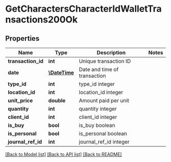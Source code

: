 # GetCharactersCharacterIdWalletTransactions200Ok

## Properties
Name | Type | Description | Notes
------------ | ------------- | ------------- | -------------
**transaction_id** | **int** | Unique transaction ID | 
**date** | [**\DateTime**](\DateTime.md) | Date and time of transaction | 
**type_id** | **int** | type_id integer | 
**location_id** | **int** | location_id integer | 
**unit_price** | **double** | Amount paid per unit | 
**quantity** | **int** | quantity integer | 
**client_id** | **int** | client_id integer | 
**is_buy** | **bool** | is_buy boolean | 
**is_personal** | **bool** | is_personal boolean | 
**journal_ref_id** | **int** | journal_ref_id integer | 

[[Back to Model list]](../README.md#documentation-for-models) [[Back to API list]](../README.md#documentation-for-api-endpoints) [[Back to README]](../README.md)


